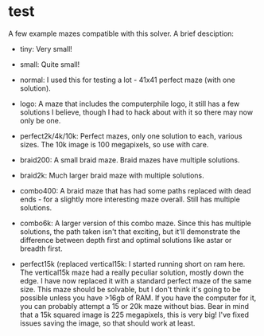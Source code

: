 # test
A few example mazes compatible with this solver. A brief desciption:

- tiny: Very small!
- small: Quite small!
- normal: I used this for testing a lot - 41x41 perfect maze (with one solution).

- logo: A maze that includes the computerphile logo, it still has a few solutions I believe, though I had to hack about with it so there may now only be one.

- perfect2k/4k/10k: Perfect mazes, only one solution to each, various sizes. The 10k image is 100 megapixels, so use with care.

- braid200: A small braid maze. Braid mazes have multiple solutions.
- braid2k: Much larger braid maze with multiple solutions.

- combo400: A braid maze that has had some paths replaced with dead ends - for a slightly more interesting maze overall. Still has multiple solutions.
- combo6k: A larger version of this combo maze. Since this has multiple solutions, the path taken isn't that exciting, but it'll demonstrate the difference between depth first and optimal solutions like astar or breadth first.

- perfect15k (replaced vertical15k: I started running short on ram here. The vertical15k maze had a really peculiar solution, mostly down the edge. I have now replaced it with a standard perfect maze of the same size. This maze should be solvable, but I don't think it's going to be possible unless you have >16gb of RAM. If you have the computer for it, you can probably attempt a 15 or 20k maze without bias. Bear in mind that a 15k squared image is 225 megapixels, this is very big! I've fixed issues saving the image, so that should work at least.